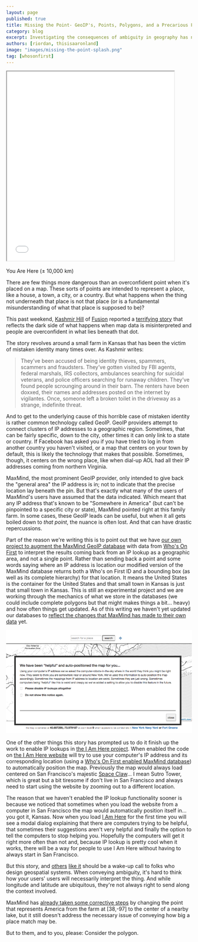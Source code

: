 ```yaml
---
layout: page
published: true
title: Missing the Point- GeoIP's, Points, Polygons, and a Precarious Farm in Kansas
category: blog
excerpt: Investigating the consequences of ambiguity in geography has never been so terrifying.
authors: [riordan, thisisaaronland]
image: "images/missing-the-point-splash.png"
tag: [whosonfirst]
---
```


<iframe class="demo-wrapper" height="512px" width="90%" src="//tangrams.github.io/tangram-sandbox/tangram.html?styles/radar#4/38/-97"></iframe>
<p class = "caption">You Are Here (± 10,000 km)</p>


There are few things more dangerous than an overconfident point when it's placed on a map. These sorts of points are intended to represent a place, like a house, a town, a city, or a country. But what happens when the thing not underneath that place is not that place (or is a fundamental misunderstanding of what that place is supposed to be)?

This past weekend, [Kashmir Hill](https://twitter.com/kashhill) of [Fusion](https://fusion.net) reported a [terrifying story](https://fusion.net/story/287592/internet-mapping-glitch-kansas-farm/) that reflects the dark side of what happens when map data is misinterpreted and people are overconfident in what lies beneath that dot.

The story revolves around a small farm in Kansas that has been the victim of mistaken identity many times over. As Kashmir writes:
> They’ve been accused of being identity thieves, spammers, scammers and fraudsters. They’ve gotten visited by FBI agents, federal marshals, IRS collectors, ambulances searching for suicidal veterans, and police officers searching for runaway children. They’ve found people scrounging around in their barn. The renters have been doxxed, their names and addresses posted on the internet by vigilantes. Once, someone left a broken toilet in the driveway as a strange, indefinite threat.

And to get to the underlying cause of this horrible case of mistaken identity is rather common technology called GeoIP. GeoIP providers attempt to connect clusters of IP addresses to a geographic region. Sometimes, that can be fairly specific, down to the city, other times it can only link to a state or country. If Facebook has asked you if you have tried to log in from another country you haven't visited, or a map that centers on your town by default, this is likely the technology that makes that possible. Sometimes, though, it centers on the wrong place, like when dial-up AOL had all their IP addresses coming from northern Virginia.

MaxMind, the most prominent GeoIP provider, only intended to give back the "general area" the IP address is in; not to indicate that the precise location lay beneath the pin. But that's exactly what many of the users of MaxMind's users have assumed that the data indicated. Which meant that any IP address that's known to be "Somewhere in America" (but can't be pinpointed to a specific city or state), MaxMind pointed right at this family farm. In some cases, these GeoIP leads can be useful, but when it all gets boiled down to _that point_, the nuance is often lost. And that can have drastic repercussions.

Part of the reason we're writing this is to point out that we have [our own project to augment the MaxMind GeoIP database](https://whosonfirst.mapzen.com/mmdb) with data from [Who's On First](https://whosonfirst.mapzen.com/) to interpret the results coming back from an IP lookup as a geographic area, and not a single point. Rather than sending back a point and some words saying where an IP address is location our modified version of the MaxMind database returns both a Who's on First ID and a bounding box (as well as its complete hierarchy) for that location. It means the United States is the container for the United States and that small town in Kansas is just that small town in Kansas. This is still an experimental project and we are working through the mechanics of what we store in the databases (we could include complete polygons but that might makes things a bit... heavy) and how often things get updated. As of this writing we haven't yet updated our databases to [reflect the changes that MaxMind has made to their own data](http://fusion.net/story/290772/ip-mapping-maxmind-new-us-default-location/) yet.

![screenshot](images/iamhere_iplookup.png)

One of the other things this story has prompted us to do it finish up the work to enable IP lookups in [the I Am Here project](https://mapzen.com/blog/iamhere/). When enabled the code on [the I Am Here website](https://whosonfirst.mapzen.com/iamhere) will try to use your computer's IP address and its corresponding location (using a [Who's On First enabled MaxMind database](https://whosonfirst.mapzen.com/mmdb/)) to automatically position the map. Previously the map would always load centered on San Francisco's majestic [Space Claw](https://www.flickr.com/people/spaceclaw/photosof/)... I mean Sutro Tower, which is great but a bit tiresome if don't live in San Francisco and always need to start using the website by zooming out to a different location.

The reason that we haven't enabled the IP lookup functionality sooner is because we noticed that sometimes when you load the website from a computer in San Francisco the map would automatically position itself in... you got it, Kansas. Now when you load [I Am Here](https://whosonfirst.mapzen.com/iamhere/) for the first time you will see a modal dialog explaining that there are computers trying to be helpful, that sometimes their suggestions aren't very helpful and finally the option to tell the computers to stop helping you. Hopefully the computers will get it right more often than not and, because IP lookup is pretty cool when it works, there will be a way for people to use I Am Here without having to always start in San Francisco.

But this story, and [others](http://fusion.net/story/214995/find-my-phone-apps-lead-to-wrong-home/) [like it](https://gimletmedia.com/episode/53-in-the-desert/) should be a wake-up call to folks who design geospatial systems. When conveying ambiguity, it's hard to think how your users' users will necessarily interpret the thing. And while longitude and latitude are ubiquitous, they're not always right to send along the context involved.

MaxMind has [already taken some corrective steps](http://fusion.net/story/290772/ip-mapping-maxmind-new-us-default-location/) by changing the point that represents America from the farm at [38,-97] to the center of a nearby lake, but it still doesn't address the necessary issue of conveying how big a place match may be.

But to them, and to you, please: Consider the polygon.

